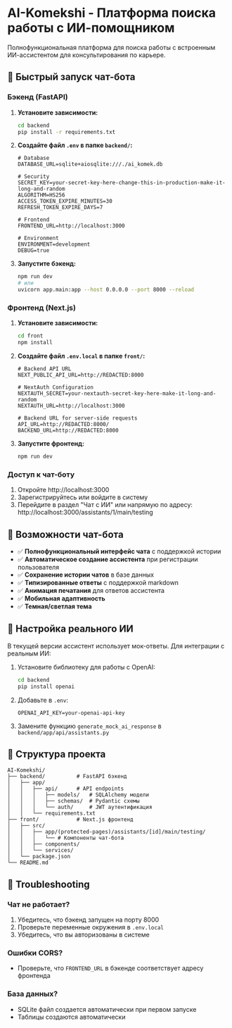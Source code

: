 # AI-Komekshi - Платформа поиска работы с ИИ-помощником

Полнофункциональная платформа для поиска работы с встроенным ИИ-ассистентом для консультирования по карьере.

## 🚀 Быстрый запуск чат-бота

### Бэкенд (FastAPI)

1. **Установите зависимости:**

    ```bash
    cd backend
    pip install -r requirements.txt
    ```

2. **Создайте файл `.env` в папке `backend/`:**

    ```env
    # Database
    DATABASE_URL=sqlite+aiosqlite:///./ai_komek.db

    # Security
    SECRET_KEY=your-secret-key-here-change-this-in-production-make-it-long-and-random
    ALGORITHM=HS256
    ACCESS_TOKEN_EXPIRE_MINUTES=30
    REFRESH_TOKEN_EXPIRE_DAYS=7

    # Frontend
    FRONTEND_URL=http://localhost:3000

    # Environment
    ENVIRONMENT=development
    DEBUG=true
    ```

3. **Запустите бэкенд:**
    ```bash
    npm run dev
    # или
    uvicorn app.main:app --host 0.0.0.0 --port 8000 --reload
    ```

### Фронтенд (Next.js)

1. **Установите зависимости:**

    ```bash
    cd front
    npm install
    ```

2. **Создайте файл `.env.local` в папке `front/`:**

    ```env
    # Backend API URL
    NEXT_PUBLIC_API_URL=http://REDACTED:8000

    # NextAuth Configuration
    NEXTAUTH_SECRET=your-nextauth-secret-key-here-make-it-long-and-random
    NEXTAUTH_URL=http://localhost:3000

    # Backend URL for server-side requests
    API_URL=http://REDACTED:8000/
    BACKEND_URL=http://REDACTED:8000
    ```

3. **Запустите фронтенд:**
    ```bash
    npm run dev
    ```

### Доступ к чат-боту

1. Откройте http://localhost:3000
2. Зарегистрируйтесь или войдите в систему
3. Перейдите в раздел "Чат с ИИ" или напрямую по адресу:
   http://localhost:3000/assistants/1/main/testing

## 🤖 Возможности чат-бота

-   ✅ **Полнофункциональный интерфейс чата** с поддержкой истории
-   ✅ **Автоматическое создание ассистента** при регистрации пользователя
-   ✅ **Сохранение истории чатов** в базе данных
-   ✅ **Типизированные ответы** с поддержкой markdown
-   ✅ **Анимация печатания** для ответов ассистента
-   ✅ **Мобильная адаптивность**
-   ✅ **Темная/светлая тема**

## 🔧 Настройка реального ИИ

В текущей версии ассистент использует мок-ответы. Для интеграции с реальным ИИ:

1. Установите библиотеку для работы с OpenAI:

    ```bash
    cd backend
    pip install openai
    ```

2. Добавьте в `.env`:

    ```env
    OPENAI_API_KEY=your-openai-api-key
    ```

3. Замените функцию `generate_mock_ai_response` в `backend/app/api/assistants.py`

## 📁 Структура проекта

```
AI-Komekshi/
├── backend/          # FastAPI бэкенд
│   ├── app/
│   │   ├── api/      # API endpoints
│   │   │   ├── models/   # SQLAlchemy модели
│   │   │   ├── schemas/  # Pydantic схемы
│   │   │   └── auth/     # JWT аутентификация
│   │   └── requirements.txt
├── front/            # Next.js фронтенд
│   ├── src/
│   │   ├── app/(protected-pages)/assistants/[id]/main/testing/
│   │   │   └── # Компоненты чат-бота
│   │   ├── components/
│   │   └── services/
│   └── package.json
└── README.md
```

## 🐛 Troubleshooting

### Чат не работает?

1. Убедитесь, что бэкенд запущен на порту 8000
2. Проверьте переменные окружения в `.env.local`
3. Убедитесь, что вы авторизованы в системе

### Ошибки CORS?

-   Проверьте, что `FRONTEND_URL` в бэкенде соответствует адресу фронтенда

### База данных?

-   SQLite файл создается автоматически при первом запуске
-   Таблицы создаются автоматически
